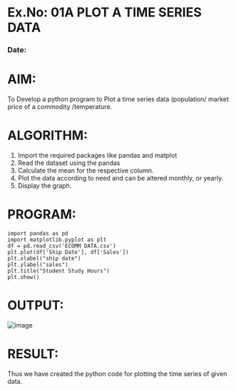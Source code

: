 # Ex.No: 01A PLOT A TIME SERIES DATA
###  Date: 

# AIM:
To Develop a python program to Plot a time series data (population/ market price of a commodity
/temperature.
# ALGORITHM:
1. Import the required packages like pandas and matplot
2. Read the dataset using the pandas
3. Calculate the mean for the respective column.
4. Plot the data according to need and can be altered monthly, or yearly.
5. Display the graph.
# PROGRAM:
```
import pandas as pd
import matplotlib.pyplot as plt
df = pd.read_csv('ECOMM DATA.csv')
plt.plot(df['Ship Date'], df['Sales'])
plt.xlabel("ship date")
plt.ylabel("sales")
plt.title("Student Study Hours")
plt.show()
```


# OUTPUT:

![image](https://github.com/user-attachments/assets/9431ba29-0a27-4f72-ad64-e7cf465a21b9)





# RESULT:
Thus we have created the python code for plotting the time series of given data.
